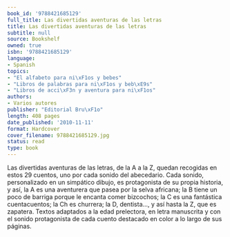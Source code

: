 ```yaml
---
book_id: '9788421685129'
full_title: Las divertidas aventuras de las letras
title: Las divertidas aventuras de las letras
subtitle: null
source: Bookshelf
owned: true
isbn: '9788421685129'
language:
- Spanish
topics:
- "El alfabeto para ni\xF1os y bebes"
- "Libros de palabras para ni\xF1os y beb\xE9s"
- "Libros de acci\xF3n y aventura para ni\xF1os"
authors:
- Varios autores
publisher: "Editorial Bru\xF1o"
length: 408 pages
date_published: '2010-11-11'
format: Hardcover
cover_filename: 9788421685129.jpg
status: read
type: book
---
```

Las divertidas aventuras de las letras, de la A a la Z, quedan recogidas en estos 29 cuentos, uno por cada sonido del abecedario. Cada sonido, personalizado en un simpático dibujo, es protagonista de su propia historia, y así, la A es una aventurera que pasea por la selva africana; la B tiene un poco de barriga porque le encanta comer bizcochos; la C es una fantástica cuentacuentos; la Ch es churrera; la D, dentista..., y así hasta la Z, que es zapatera. Textos adaptados a la edad prelectora, en letra manuscrita y con el sonido protagonista de cada cuento destacado en color a lo largo de sus páginas.
